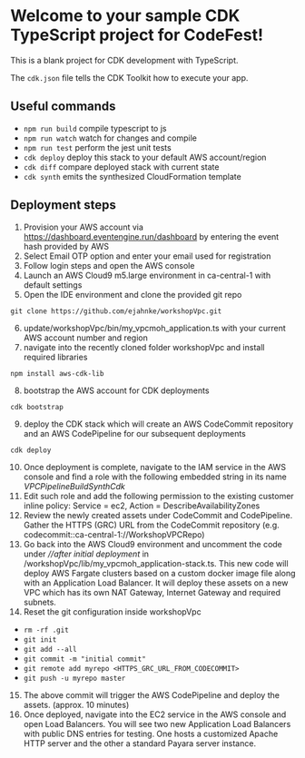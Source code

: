 # Welcome to your sample CDK TypeScript project for CodeFest!

This is a blank project for CDK development with TypeScript.

The `cdk.json` file tells the CDK Toolkit how to execute your app.

## Useful commands

* `npm run build`   compile typescript to js
* `npm run watch`   watch for changes and compile
* `npm run test`    perform the jest unit tests
* `cdk deploy`      deploy this stack to your default AWS account/region
* `cdk diff`        compare deployed stack with current state
* `cdk synth`       emits the synthesized CloudFormation template

## Deployment steps

1. Provision your AWS account via https://dashboard.eventengine.run/dashboard by entering the event hash provided by AWS
2. Select Email OTP option and enter your email used for registration
3. Follow login steps and open the AWS console
4. Launch an AWS Cloud9 m5.large environment in ca-central-1 with default settings
5. Open the IDE environment and clone the provided git repo
```
git clone https://github.com/ejahnke/workshopVpc.git
```
6. update/workshopVpc/bin/my_vpcmoh_application.ts with your current AWS account number and region
7. navigate into the recently cloned folder workshopVpc and install required libraries
```
npm install aws-cdk-lib
```
8. bootstrap the AWS account for CDK deployments
```
cdk bootstrap
```
9. deploy the CDK stack which will create an AWS CodeCommit repository and an AWS CodePipeline for our subsequent deployments
```
cdk deploy
```
10. Once deployment is complete, navigate to the IAM service in the AWS console and find a role with the following embedded string in its name *VPCPipelineBuildSynthCdk*
11. Edit such role and add the following permission to the existing customer inline policy: Service =  ec2, Action = DescribeAvailabilityZones
12. Review the newly created assets under CodeCommit and CodePipeline. Gather the HTTPS (GRC) URL from the CodeCommit repository (e.g. codecommit::ca-central-1://WorkshopVPCRepo)
13. Go back into the AWS Cloud9 environment and uncomment the code under *//after initial deployment* in /workshopVpc/lib/my_vpcmoh_application-stack.ts. This new code will deploy AWS Fargate clusters based on a custom docker image file along with an Application Load Balancer. It will deploy these assets on a new VPC which has its own NAT Gateway, Internet Gateway and required subnets.
14. Reset the git configuration inside workshopVpc
- `rm -rf .git`
- `git init`
- `git add --all`
- `git commit -m "initial commit"`
- `git remote add myrepo <HTTPS_GRC_URL_FROM_CODECOMMIT>`
- `git push -u myrepo master`
15. The above commit will trigger the AWS CodePipeline and deploy the assets. (approx. 10 minutes)
16. Once deployed, navigate into the EC2 service in the AWS console and open Load Balancers. You will see two new Application Load Balancers with public DNS entries for testing. One hosts a customized Apache HTTP server and the other a standard Payara server instance.
